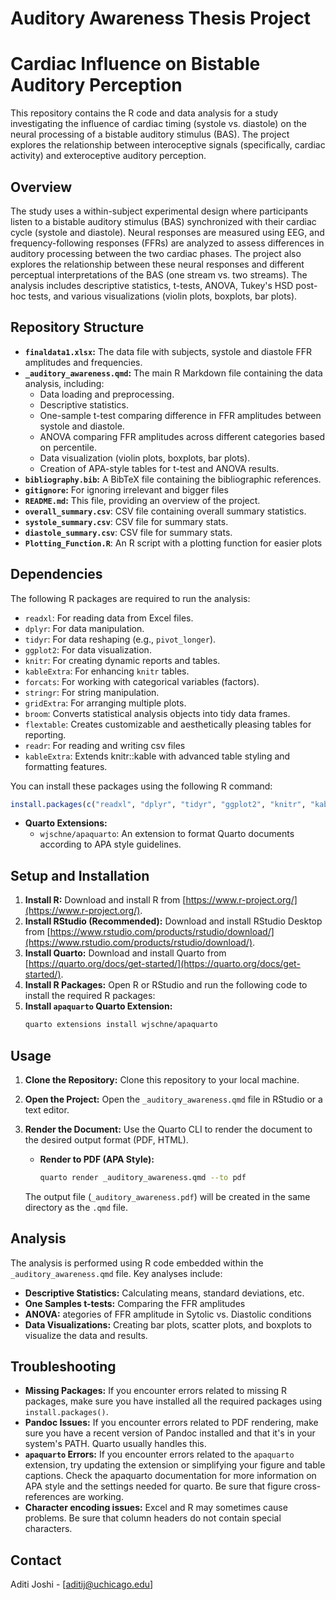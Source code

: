 # Auditory Awareness Thesis Project

# Cardiac Influence on Bistable Auditory Perception

This repository contains the R code and data analysis for a study investigating the influence of cardiac timing (systole vs. diastole) on the neural processing of a bistable auditory stimulus (BAS). The project explores the relationship between interoceptive signals (specifically, cardiac activity) and exteroceptive auditory perception.

## Overview

The study uses a within-subject experimental design where participants listen to a bistable auditory stimulus (BAS) synchronized with their cardiac cycle (systole and diastole).  Neural responses are measured using EEG, and frequency-following responses (FFRs) are analyzed to assess differences in auditory processing between the two cardiac phases.  The project also explores the relationship between these neural responses and different perceptual interpretations of the BAS (one stream vs. two streams). The analysis includes descriptive statistics, t-tests, ANOVA, Tukey's HSD post-hoc tests, and various visualizations (violin plots, boxplots, bar plots).

## Repository Structure

*   **`finaldata1.xlsx`:** The data file with subjects, systole and diastole FFR amplitudes and frequencies.
*   **`_auditory_awareness.qmd`:**  The main R Markdown file containing the data analysis, including:
    *   Data loading and preprocessing.
    *   Descriptive statistics.
    *   One-sample t-test comparing difference in FFR amplitudes between systole and diastole.
    *   ANOVA comparing FFR amplitudes across different categories based on percentile.
    *   Data visualization (violin plots, boxplots, bar plots).
    *   Creation of APA-style tables for t-test and ANOVA results.
*   **`bibliography.bib`:** A BibTeX file containing the bibliographic references.
*   **`gitignore`:** For ignoring irrelevant and bigger files
*   **`README.md`:** This file, providing an overview of the project.
*   **`overall_summary.csv`**: CSV file containing overall summary statistics.
* **`systole_summary.csv`**: CSV file for summary stats.
* **`diastole_summary.csv`**: CSV file for summary stats.
* **`Plotting_Function.R`**: An R script with a plotting function for easier plots

## Dependencies

The following R packages are required to run the analysis:

*   `readxl`: For reading data from Excel files.
*   `dplyr`: For data manipulation.
*   `tidyr`: For data reshaping (e.g., `pivot_longer`).
*   `ggplot2`: For data visualization.
*   `knitr`: For creating dynamic reports and tables.
*   `kableExtra`: For enhancing `knitr` tables.
*   `forcats`: For working with categorical variables (factors).
*   `stringr`: For string manipulation.
*   `gridExtra`: For arranging multiple plots.
*   `broom`: Converts statistical analysis objects into tidy data frames.
*   `flextable`: Creates customizable and aesthetically pleasing tables for reporting.
*   `readr`: For reading and writing csv files
*   `kableExtra`: Extends knitr::kable with advanced table styling and formatting features.

You can install these packages using the following R command:

```R
install.packages(c("readxl", "dplyr", "tidyr", "ggplot2", "knitr", "kableExtra", "forcats","stringr", "gridExtra", "broom", "flextable", "readr", "kableExtra"))
```
*   **Quarto Extensions:**
    *   `wjschne/apaquarto`: An extension to format Quarto documents according to APA style guidelines.

## Setup and Installation

1.  **Install R:** Download and install R from [https://www.r-project.org/](https://www.r-project.org/).
2.  **Install RStudio (Recommended):** Download and install RStudio Desktop from [https://www.rstudio.com/products/rstudio/download/](https://www.rstudio.com/products/rstudio/download/).
3.  **Install Quarto:** Download and install Quarto from [https://quarto.org/docs/get-started/](https://quarto.org/docs/get-started/).
4.  **Install R Packages:** Open R or RStudio and run the following code to install the required R packages:
5.  **Install `apaquarto` Quarto Extension:**
    ```bash
    quarto extensions install wjschne/apaquarto
    ```

## Usage

1.  **Clone the Repository:** Clone this repository to your local machine.
2.  **Open the Project:** Open the `_auditory_awareness.qmd` file in RStudio or a text editor.
3.  **Render the Document:** Use the Quarto CLI to render the document to the desired output format (PDF, HTML).

    *   **Render to PDF (APA Style):**
        ```bash
        quarto render _auditory_awareness.qmd --to pdf
        ```

    The output file (`_auditory_awareness.pdf`) will be created in the same directory as the `.qmd` file.

## Analysis

The analysis is performed using R code embedded within the `_auditory_awareness.qmd` file. Key analyses include:

*   **Descriptive Statistics:** Calculating means, standard deviations, etc.
*   **One Samples t-tests:** Comparing the FFR amplitudes
*   **ANOVA:**  ategories of FFR amplitude in Sytolic vs. Diastolic conditions
*   **Data Visualizations:**  Creating bar plots, scatter plots, and boxplots to visualize the data and results.

## Troubleshooting

*   **Missing Packages:** If you encounter errors related to missing R packages, make sure you have installed all the required packages using `install.packages()`.
*   **Pandoc Issues:** If you encounter errors related to PDF rendering, make sure you have a recent version of Pandoc installed and that it's in your system's PATH. Quarto usually handles this.
*   **`apaquarto` Errors:** If you encounter errors related to the `apaquarto` extension, try updating the extension or simplifying your figure and table captions. Check the apaquarto documentation for more information on APA style and the settings needed for quarto.  Be sure that figure cross-references are working.
*   **Character encoding issues:** Excel and R may sometimes cause problems.  Be sure that column headers do not contain special characters.

  ## Contact

Aditi Joshi - [aditij@uchicago.edu]

